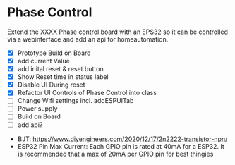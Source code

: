 # Phase Control

Extend the XXXX Phase control board with an EPS32 so it can be controlled via a webinterface and add an api for homeautomation.

- [x] Prototype Build on Board
- [x] add current Value
- [x] add inital reset & reset button
- [x] Show Reset time in status label
- [x] Disable UI During reset
- [x] Refactor UI Controls of Phase Control into class
- [ ] Change Wifi settings incl. addESPUITab
- [ ] Power supply 
- [ ] Build on Board
- [ ] add api?

- BJT: https://www.diyengineers.com/2020/12/17/2n2222-transistor-npn/
- ESP32 Pin Max Current: Each GPIO pin is rated at 40mA for a ESP32. It is recommended that a max of 20mA per GPIO pin for best thingies

